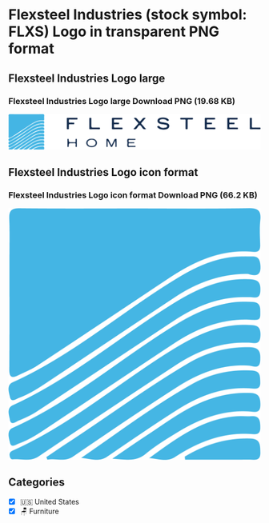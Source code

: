 # Flexsteel Industries (stock symbol: FLXS) Logo in transparent PNG format

## Flexsteel Industries Logo large

### Flexsteel Industries Logo large Download PNG (19.68 KB)

![Flexsteel Industries Logo large Download PNG (19.68 KB)](/img/orig/FLXS_BIG-43225401.png)

## Flexsteel Industries Logo icon format

### Flexsteel Industries Logo icon format Download PNG (66.2 KB)

![Flexsteel Industries Logo icon format Download PNG (66.2 KB)](/img/orig/FLXS-ae1d4d2d.png)



## Categories
- [x] 🇺🇸 United States
- [x] 🪑 Furniture
